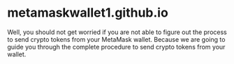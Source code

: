 # metamaskwallet1.github.io
Well, you should not get worried if you are not able to figure out the process to send crypto tokens from your MetaMask wallet. Because we are going to guide you through the complete procedure to send crypto tokens from your wallet.

